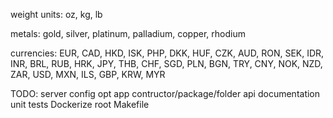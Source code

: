 weight units:
    oz, kg, lb

metals:
    gold, silver, platinum, palladium, copper, rhodium

currencies:
EUR, CAD, HKD, ISK, PHP, DKK, HUF, CZK, AUD, RON, SEK, IDR, INR, BRL, RUB, HRK, JPY, THB, CHF, SGD, PLN, BGN, TRY, CNY, NOK, NZD, ZAR, USD, MXN, ILS, GBP, KRW, MYR

TODO:
    server config opt
    app contructor/package/folder
    api documentation
    unit tests
    Dockerize
    root Makefile
